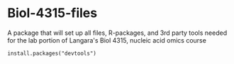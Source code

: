 # Biol-4315-files

A package that will set up all files, R-packages, and 3rd party tools needed for the 
lab portion of Langara's Biol 4315, nucleic acid omics course


```
install.packages("devtools")

```